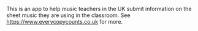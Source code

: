 This is an app to help music teachers in the UK submit information on the sheet music they are using in the classroom. See https://www.everycopycounts.co.uk for more.
